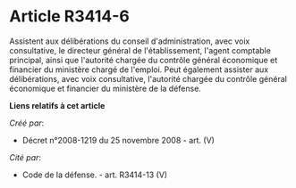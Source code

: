 # Article R3414-6

Assistent aux délibérations du conseil d'administration, avec voix consultative, le directeur général de l'établissement,
l'agent comptable principal, ainsi que l'autorité chargée du contrôle général économique et financier du ministère chargé de
l'emploi. Peut également assister aux délibérations, avec voix consultative, l'autorité chargée du contrôle général
économique et financier du ministère de la défense.

**Liens relatifs à cet article**

_Créé par_:

  - Décret n°2008-1219 du 25 novembre 2008 - art. (V)

_Cité par_:

  - Code de la défense. - art. R3414-13 (V)
